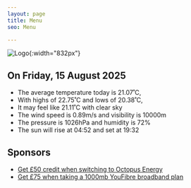 ```yaml
---
layout: page
title: Menu
seo: Menu

---
```


![Logo](/images/logo.jpg){:width="832px"}

<!-- weather_marker starts -->
## On Friday, 15 August 2025

- The average temperature today is 21.07˚C,
- With highs of 22.75˚C and lows of 20.38˚C,
- It may feel like 21.11˚C with clear sky
- The wind speed is 0.89m/s and visibility is 10000m
- The pressure is 1026hPa and humidity is 72%
- The sun will rise at 04:52 and set at 19:32

<!-- weather_marker ends -->

## Sponsors

- [Get £50 credit when switching to Octopus Energy](https://bit.ly/3oD1nnS)
- [Get £75 when taking a 1000mb YouFibre broadband plan](https://aklam.io/91zWhU?)
